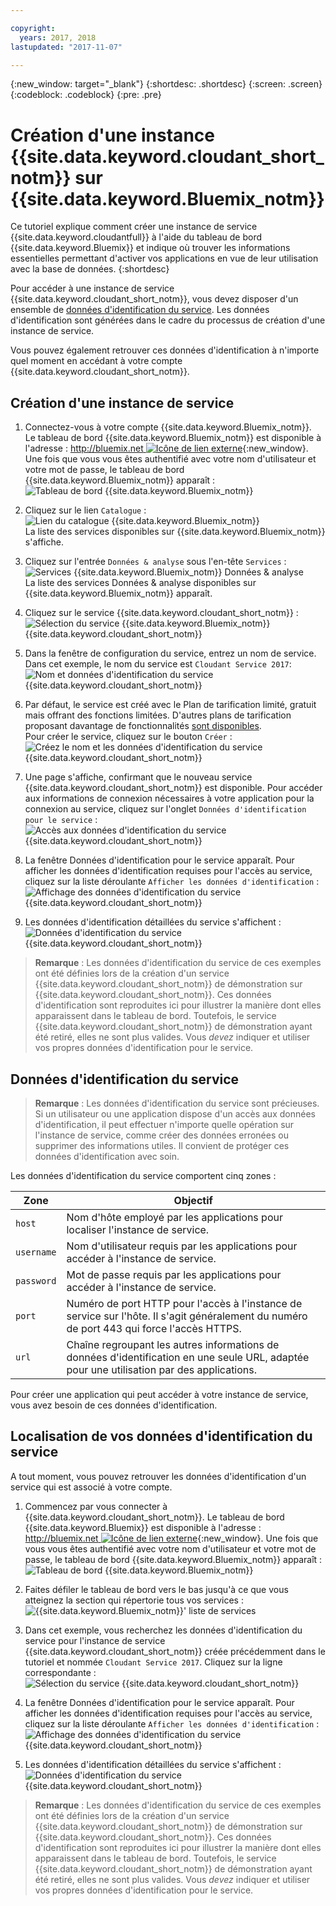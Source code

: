 ```yaml
---

copyright:
  years: 2017, 2018
lastupdated: "2017-11-07"

---
```


{:new_window: target="_blank"}
{:shortdesc: .shortdesc}
{:screen: .screen}
{:codeblock: .codeblock}
{:pre: .pre}

# Création d'une instance {{site.data.keyword.cloudant_short_notm}} sur {{site.data.keyword.Bluemix_notm}}

Ce tutoriel explique comment créer une instance de service
{{site.data.keyword.cloudantfull}} à l'aide du tableau de bord
{{site.data.keyword.Bluemix}} et indique où trouver les informations
essentielles permettant d'activer vos applications en vue de leur utilisation avec la
base de données.
{:shortdesc}

Pour accéder à une instance de service
{{site.data.keyword.cloudant_short_notm}}, vous devez disposer d'un ensemble de
[données d'identification du service](#the-service-credentials).
Les données d'identification sont générées dans le cadre du processus de création d'une instance de service.

Vous pouvez également retrouver ces données d'identification à n'importe quel
moment en accédant à votre compte {{site.data.keyword.cloudant_short_notm}}.

## Création d'une instance de service

1.  Connectez-vous à votre compte {{site.data.keyword.Bluemix_notm}}.<br/>
    Le tableau de bord {{site.data.keyword.Bluemix_notm}} est disponible à l'adresse :
    [http://bluemix.net ![Icône de lien externe](../images/launch-glyph.svg "Icône de lien externe")](http://bluemix.net){:new_window}.
    Une fois que vous vous êtes authentifié avec votre nom d'utilisateur et votre mot de passe, le tableau de bord {{site.data.keyword.Bluemix_notm}} apparaît :<br/>
    ![Tableau de bord {{site.data.keyword.Bluemix_notm}}](images/img0001.png)

2.  Cliquez sur le lien `Catalogue` :<br/>
    ![Lien du catalogue {{site.data.keyword.Bluemix_notm}}](images/img0002.png)<br/>
    La liste des services disponibles sur {{site.data.keyword.Bluemix_notm}} s'affiche.

3.  Cliquez sur l'entrée `Données & analyse` sous l'en-tête `Services` :<br/>
    ![Services {{site.data.keyword.Bluemix_notm}} Données & analyse](images/img0003.png)<br/>
    La liste des services Données & analyse disponibles sur {{site.data.keyword.Bluemix_notm}} apparaît.

4.  Cliquez sur le service {{site.data.keyword.cloudant_short_notm}} :<br>
    ![Sélection du service {{site.data.keyword.Bluemix_notm}} {{site.data.keyword.cloudant_short_notm}}](images/img0004.png)

5.  Dans la fenêtre de configuration du service, entrez un nom de service.
    Dans cet exemple, le nom du service est `Cloudant Service 2017`:<br/>
    ![Nom et données d'identification du service {{site.data.keyword.cloudant_short_notm}}](images/img0005.png)

6.  Par défaut, le service est créé avec le Plan de tarification limité, gratuit mais offrant des fonctions limitées. D'autres plans de tarification proposant davantage de fonctionnalités [sont disponibles](../offerings/bluemix.html).<br/>
    Pour créer le service, cliquez sur le bouton `Créer` :<br/>
    ![Créez le nom et les données d'identification du service {{site.data.keyword.cloudant_short_notm}}](images/img0006.png)

7.  Une page s'affiche, confirmant que le nouveau service {{site.data.keyword.cloudant_short_notm}} est disponible.
    Pour accéder aux informations de connexion nécessaires à votre application pour la connexion au service, cliquez sur l'onglet `Données d'identification pour le service` :<br/>
    ![Accès aux données d'identification du service {{site.data.keyword.cloudant_short_notm}}](images/img0007.png)

8.  La fenêtre Données d'identification pour le service apparaît.
    Pour afficher les données d'identification requises pour l'accès au service, cliquez
sur la liste déroulante `Afficher les données d'identification` :<br/>
    ![Affichage des données d'identification du service {{site.data.keyword.cloudant_short_notm}}](images/img0008.png)

9.  Les données d'identification détaillées du service s'affichent :<br/>
    ![Données d'identification du service {{site.data.keyword.cloudant_short_notm}}](images/img0009.png)

>   **Remarque** : Les données d'identification du service de ces exemples
    ont été définies lors de la création d'un service {{site.data.keyword.cloudant_short_notm}} de démonstration sur {{site.data.keyword.cloudant_short_notm}}. Ces données d'identification sont reproduites ici pour illustrer la manière dont elles apparaissent dans le tableau de bord.
    Toutefois, le service {{site.data.keyword.cloudant_short_notm}} de démonstration ayant été retiré, elles ne sont plus
valides. Vous _devez_ indiquer et utiliser vos propres
données d'identification pour le service.


## Données d'identification du service

>   **Remarque** : Les données d'identification du service sont précieuses.
    Si un utilisateur ou une application dispose d'un accès aux données d'identification,
    il peut effectuer n'importe quelle opération sur l'instance de service, comme créer
    des données erronées ou supprimer des informations utiles.
    Il convient de protéger ces données d'identification avec soin.

Les données d'identification du service comportent cinq zones :

Zone      | Objectif
-----------|--------
`host`     | Nom d'hôte employé par les applications pour localiser l'instance de service.
`username` | Nom d'utilisateur requis par les applications pour accéder à l'instance de service.
`password` | Mot de passe requis par les applications pour accéder à l'instance de service.
`port`     | Numéro de port HTTP pour l'accès à l'instance de service sur l'hôte. Il s'agit généralement du numéro de port 443 qui force l'accès HTTPS.
`url`      | Chaîne regroupant les autres informations de données d'identification en une seule URL, adaptée pour une utilisation par des applications.

Pour créer une application qui peut accéder à votre instance de service, vous avez besoin de ces données d'identification.

## Localisation de vos données d'identification du service

A tout moment, vous pouvez retrouver les données d'identification d'un service qui est associé à votre compte.

1.  Commencez par vous connecter à {{site.data.keyword.cloudant_short_notm}}.
    Le tableau de bord {{site.data.keyword.Bluemix}} est disponible à l'adresse :
    [http://bluemix.net ![Icône de lien externe](../images/launch-glyph.svg "Icône de lien externe")](http://bluemix.net){:new_window}.
    Une fois que vous vous êtes authentifié avec votre nom d'utilisateur et votre mot de passe, le tableau de bord {{site.data.keyword.Bluemix_notm}} apparaît :<br/>
    ![Tableau de bord {{site.data.keyword.Bluemix_notm}}](images/img0001.png)

2.  Faites défiler le tableau de bord vers le bas jusqu'à ce que vous atteignez la section qui répertorie tous vos services :<br/>
    ![{{site.data.keyword.Bluemix_notm}}' liste de services](images/img0010.png)

3.  Dans cet exemple, vous recherchez les données d'identification du service pour
l'instance de service {{site.data.keyword.cloudant_short_notm}} créée précédemment dans le tutoriel et nommée `Cloudant Service 2017`.
    Cliquez sur la ligne correspondante :<br/>
    ![Sélection du service {{site.data.keyword.cloudant_short_notm}}](images/img0011.png)

3.  La fenêtre Données d'identification pour le service apparaît.
    Pour afficher les données d'identification requises pour l'accès au service, cliquez
sur la liste déroulante `Afficher les données d'identification` :<br/>
    ![Affichage des données d'identification du service {{site.data.keyword.cloudant_short_notm}}](images/img0008.png)

4.  Les données d'identification détaillées du service s'affichent :<br/>
    ![Données d'identification du service {{site.data.keyword.cloudant_short_notm}}](images/img0009.png)

>   **Remarque** : Les données d'identification du service de ces exemples
    ont été définies lors de la création d'un service {{site.data.keyword.cloudant_short_notm}} de démonstration sur {{site.data.keyword.cloudant_short_notm}}. Ces données d'identification sont reproduites ici pour illustrer la manière dont elles apparaissent dans le tableau de bord.
    Toutefois, le service {{site.data.keyword.cloudant_short_notm}} de démonstration ayant été retiré, elles ne sont plus
valides. Vous _devez_ indiquer et utiliser vos propres
données d'identification pour le service.
